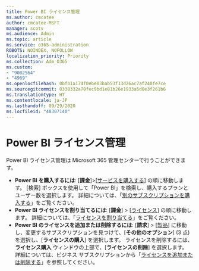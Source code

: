 ```yaml
---
title: Power BI ライセンス管理
ms.author: cmcatee
author: cmcatee-MSFT
manager: scotv
ms.audience: Admin
ms.topic: article
ms.service: o365-administration
ROBOTS: NOINDEX, NOFOLLOW
localization_priority: Priority
ms.collection: Adm_O365
ms.custom:
- "9002564"
- "4969"
ms.openlocfilehash: 0bfb1a174f0ebe03bab53f13d26ac7af240fe7ce
ms.sourcegitcommit: 0338332a70fec9bd1e81b26e1933a5d0e3f261b6
ms.translationtype: HT
ms.contentlocale: ja-JP
ms.lasthandoff: 09/29/2020
ms.locfileid: "48307140"
---
```

# <a name="power-bi-license-management"></a>Power BI ライセンス管理

Power BI ライセンス管理は Microsoft 365 管理センターで行うことができます。

- **Power BI を購入するには**: [**課金**]\>[[サービスを購入する](https://go.microsoft.com/fwlink/p/?linkid=868433)] の順に移動します。 [検索] ボックスを使用して「Power BI」を検索し、購入するプランとユーザー数を選択します。 詳細については、「[別のサブスクリプションを購入する](https://docs.microsoft.com/microsoft-365/commerce/try-or-buy-microsoft-365\#buy-a-different-subscription)」をご覧ください。
- **Power BI ライセンスを割り当てるには**: [**課金**] > [[ライセンス](https://go.microsoft.com/fwlink/p/?linkid=842264)] の順に移動します。 詳細については、「[ライセンスを割り当てる](https://docs.microsoft.com/microsoft-365/admin/manage/assign-licenses-to-users)」をご覧ください。
- **Power BI のライセンスを追加または削除するには**: [**請求**] > [[製品](https://go.microsoft.com/fwlink/p/?linkid=842054)] に移動し、変更するサブスクリプションを見つけて、[**その他のオプション**] (3 点) を選択し、[**ライセンスの購入**] を選択します。 ライセンスを削除するには、**ライセンス購入** ウィンドウの上部で、[**ライセンスの削除**] を選択します。 詳細については、ビジネス サブスクリプションから「[ライセンスを追加または削除する](https://docs.microsoft.com/microsoft-365/commerce/licenses/buy-licenses#add-or-remove-licenses-for-your-business-subscription)」を参照してください。